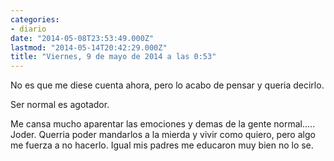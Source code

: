 ```yaml
---
categories:
- diario
date: "2014-05-08T23:53:49.000Z"
lastmod: "2014-05-14T20:42:29.000Z"
title: "Viernes, 9 de mayo de 2014 a las 0:53"
---
```


No es que me diese cuenta ahora, pero lo acabo de pensar y queria decirlo.


Ser normal es agotador. 

Me cansa mucho aparentar las emociones y demas de la gente normal..... Joder. Querria poder mandarlos a la mierda y vivir como quiero, pero algo me fuerza a no hacerlo. Igual mis padres me educaron muy bien no lo se.
